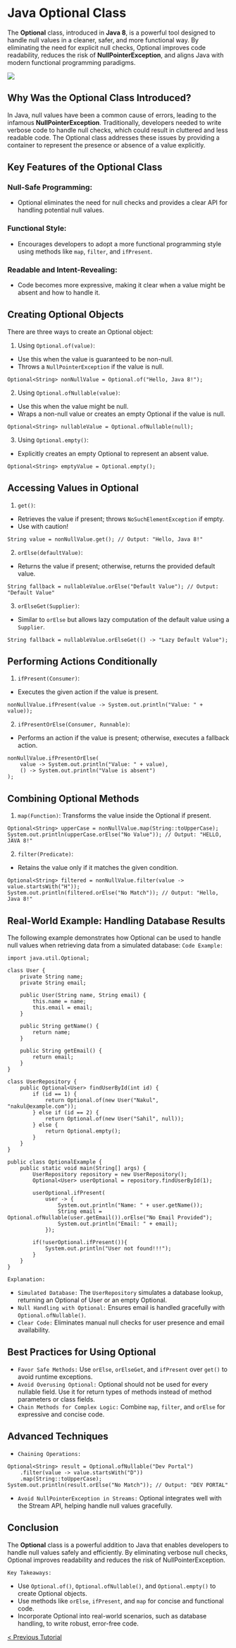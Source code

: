 # Java Optional Class
The **Optional** class, introduced in **Java 8**, is a powerful tool designed to handle null values in a cleaner, safer, and more functional way. By eliminating the need for explicit null checks, Optional improves code readability, reduces the risk of **NullPointerException**, and aligns Java with modern functional programming paradigms.

[![](https://markdown-videos-api.jorgenkh.no/youtube/K-q1G-b4jkc)](https://youtu.be/K-q1G-b4jkc)

## Why Was the Optional Class Introduced?
In Java, null values have been a common cause of errors, leading to the infamous **NullPointerException**. Traditionally, developers needed to write verbose code to handle null checks, which could result in cluttered and less readable code.
The Optional class addresses these issues by providing a container to represent the presence or absence of a value explicitly.

## Key Features of the Optional Class
### Null-Safe Programming:
* Optional eliminates the need for null checks and provides a clear API for handling potential null values.

### Functional Style:
* Encourages developers to adopt a more functional programming style using methods like `map`, `filter`, and `ifPresent`.

### Readable and Intent-Revealing:
* Code becomes more expressive, making it clear when a value might be absent and how to handle it.

## Creating Optional Objects
There are three ways to create an Optional object:
1. Using `Optional.of(value)`:
* Use this when the value is guaranteed to be non-null.
* Throws a `NullPointerException` if the value is null.
```
Optional<String> nonNullValue = Optional.of("Hello, Java 8!");
```

2. Using `Optional.ofNullable(value)`:
* Use this when the value might be null.
* Wraps a non-null value or creates an empty Optional if the value is null.
```
Optional<String> nullableValue = Optional.ofNullable(null);
```

3. Using `Optional.empty()`:
* Explicitly creates an empty Optional to represent an absent value.
```
Optional<String> emptyValue = Optional.empty();
```

## Accessing Values in Optional
1. `get()`:
* Retrieves the value if present; throws `NoSuchElementException` if empty.
* Use with caution!
```
String value = nonNullValue.get(); // Output: "Hello, Java 8!"
```

2. `orElse(defaultValue)`:
* Returns the value if present; otherwise, returns the provided default value.
```
String fallback = nullableValue.orElse("Default Value"); // Output: "Default Value"
```

3. `orElseGet(Supplier)`:
* Similar to `orElse` but allows lazy computation of the default value using a `Supplier`.
```
String fallback = nullableValue.orElseGet(() -> "Lazy Default Value");
```

## Performing Actions Conditionally
1. `ifPresent(Consumer)`:
* Executes the given action if the value is present.
```
nonNullValue.ifPresent(value -> System.out.println("Value: " + value));
```

2. `ifPresentOrElse(Consumer, Runnable)`:
* Performs an action if the value is present; otherwise, executes a fallback action.
```
nonNullValue.ifPresentOrElse(
    value -> System.out.println("Value: " + value),
    () -> System.out.println("Value is absent")
);
```

## Combining Optional Methods
1. `map(Function)`:
Transforms the value inside the Optional if present.
```
Optional<String> upperCase = nonNullValue.map(String::toUpperCase);
System.out.println(upperCase.orElse("No Value")); // Output: "HELLO, JAVA 8!"
```

2. `filter(Predicate)`:
* Retains the value only if it matches the given condition.
```
Optional<String> filtered = nonNullValue.filter(value -> value.startsWith("H"));
System.out.println(filtered.orElse("No Match")); // Output: "Hello, Java 8!"
```

## Real-World Example: Handling Database Results
The following example demonstrates how Optional can be used to handle null values when retrieving data from a simulated database:
`Code Example:`
```
import java.util.Optional;

class User {
    private String name;
    private String email;

    public User(String name, String email) {
        this.name = name;
        this.email = email;
    }

    public String getName() {
        return name;
    }

    public String getEmail() {
        return email;
    }
}

class UserRepository {
    public Optional<User> findUserById(int id) {
        if (id == 1) {
            return Optional.of(new User("Nakul", "nakul@example.com"));
        } else if (id == 2) {
            return Optional.of(new User("Sahil", null));
        } else {
            return Optional.empty();
        }
    }
}

public class OptionalExample {
    public static void main(String[] args) {
        UserRepository repository = new UserRepository();
        Optional<User> userOptional = repository.findUserById(1);

        userOptional.ifPresent(
            user -> {
                System.out.println("Name: " + user.getName());
                String email = Optional.ofNullable(user.getEmail()).orElse("No Email Provided");
                System.out.println("Email: " + email);
            });

        if(!userOptional.ifPresent()){
            System.out.println("User not found!!!");
        }
    }
}
```

`Explanation:`
* `Simulated Database:` The `UserRepository` simulates a database lookup, returning an Optional of User or an empty Optional.
* `Null Handling with Optional:` Ensures email is handled gracefully with `Optional.ofNullable()`.
* `Clear Code:` Eliminates manual null checks for user presence and email availability.

## Best Practices for Using Optional
* `Favor Safe Methods:` Use `orElse`, `orElseGet`, and `ifPresent` over `get()` to avoid runtime exceptions.
* `Avoid Overusing Optional:` Optional should not be used for every nullable field. Use it for return types of methods instead of method parameters or class fields.
* `Chain Methods for Complex Logic:` Combine `map`, `filter`, and `orElse` for expressive and concise code.

## Advanced Techniques
* `Chaining Operations:`
```
Optional<String> result = Optional.ofNullable("Dev Portal")
    .filter(value -> value.startsWith("D"))
    .map(String::toUpperCase);
System.out.println(result.orElse("No Match")); // Output: "DEV PORTAL"
```

* `Avoid NullPointerException in Streams:` Optional integrates well with the Stream API, helping handle null values gracefully.

## Conclusion
The **Optional** class is a powerful addition to Java that enables developers to handle null values safely and efficiently. By eliminating verbose null checks, Optional improves readability and reduces the risk of NullPointerException.

`Key Takeaways:`
* Use `Optional.of()`, `Optional.ofNullable()`, and `Optional.empty()` to create Optional objects.
* Use methods like `orElse`, `ifPresent`, and `map` for concise and functional code.
* Incorporate Optional into real-world scenarios, such as database handling, to write robust, error-free code.

[< Previous Tutorial](https://github.com/nakulmitra/java-tutorial/blob/master/java-8-enhancements/terminal-operations.md)